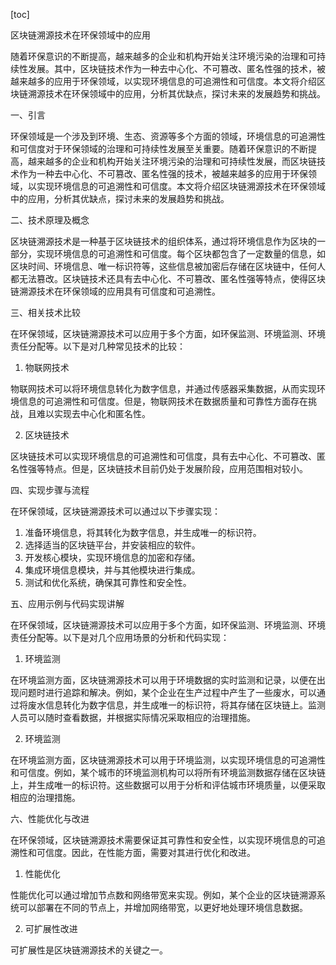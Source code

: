 
[toc]                    
                
                
区块链溯源技术在环保领域中的应用

随着环保意识的不断提高，越来越多的企业和机构开始关注环境污染的治理和可持续性发展。其中，区块链技术作为一种去中心化、不可篡改、匿名性强的技术，被越来越多的应用于环保领域，以实现环境信息的可追溯性和可信度。本文将介绍区块链溯源技术在环保领域中的应用，分析其优缺点，探讨未来的发展趋势和挑战。

一、引言

环保领域是一个涉及到环境、生态、资源等多个方面的领域，环境信息的可追溯性和可信度对于环保领域的治理和可持续性发展至关重要。随着环保意识的不断提高，越来越多的企业和机构开始关注环境污染的治理和可持续性发展，而区块链技术作为一种去中心化、不可篡改、匿名性强的技术，被越来越多的应用于环保领域，以实现环境信息的可追溯性和可信度。本文将介绍区块链溯源技术在环保领域中的应用，分析其优缺点，探讨未来的发展趋势和挑战。

二、技术原理及概念

区块链溯源技术是一种基于区块链技术的组织体系，通过将环境信息作为区块的一部分，实现环境信息的可追溯性和可信度。每个区块都包含了一定数量的信息，如区块时间、环境信息、唯一标识符等，这些信息被加密后存储在区块链中，任何人都无法篡改。区块链技术还具有去中心化、不可篡改、匿名性强等特点，使得区块链溯源技术在环保领域的应用具有可信度和可追溯性。

三、相关技术比较

在环保领域，区块链溯源技术可以应用于多个方面，如环保监测、环境监测、环境责任分配等。以下是对几种常见技术的比较：

1. 物联网技术

物联网技术可以将环境信息转化为数字信息，并通过传感器采集数据，从而实现环境信息的可追溯性和可信度。但是，物联网技术在数据质量和可靠性方面存在挑战，且难以实现去中心化和匿名性。

2. 区块链技术

区块链技术可以实现环境信息的可追溯性和可信度，具有去中心化、不可篡改、匿名性强等特点。但是，区块链技术目前仍处于发展阶段，应用范围相对较小。

四、实现步骤与流程

在环保领域，区块链溯源技术可以通过以下步骤实现：

1. 准备环境信息，将其转化为数字信息，并生成唯一的标识符。
2. 选择适当的区块链平台，并安装相应的软件。
3. 开发核心模块，实现环境信息的加密和存储。
4. 集成环境信息模块，并与其他模块进行集成。
5. 测试和优化系统，确保其可靠性和安全性。

五、应用示例与代码实现讲解

在环保领域，区块链溯源技术可以应用于多个方面，如环保监测、环境监测、环境责任分配等。以下是对几个应用场景的分析和代码实现：

1. 环境监测

在环境监测方面，区块链溯源技术可以用于环境数据的实时监测和记录，以便在出现问题时进行追踪和解决。例如，某个企业在生产过程中产生了一些废水，可以通过将废水信息转化为数字信息，并生成唯一的标识符，将其存储在区块链上。监测人员可以随时查看数据，并根据实际情况采取相应的治理措施。

2. 环境监测

在环境监测方面，区块链溯源技术可以用于环境监测，以实现环境信息的可追溯性和可信度。例如，某个城市的环境监测机构可以将所有环境监测数据存储在区块链上，并生成唯一的标识符。这些数据可以用于分析和评估城市环境质量，以便采取相应的治理措施。

六、性能优化与改进

在环保领域，区块链溯源技术需要保证其可靠性和安全性，以实现环境信息的可追溯性和可信度。因此，在性能方面，需要对其进行优化和改进。

1. 性能优化

性能优化可以通过增加节点数和网络带宽来实现。例如，某个企业的区块链溯源系统可以部署在不同的节点上，并增加网络带宽，以更好地处理环境信息数据。

2. 可扩展性改进

可扩展性是区块链溯源技术的关键之一。

